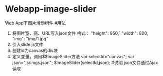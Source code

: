 # Webapp-image-slider
Web App下图片滑动组件
#用法
1. 将图片宽、高、URL写入json文件
格式：
	"height": 950,`
	"width": 800,
	"img": "img/1.jpg"
2. 引入slide.js文件
3. 创建id为canvas的div块
4. 定义变量，调用$$imageSlider方法
	  var selectId="canvas";
	  var json="js/imgs.json";
	  $imageSlider(selectId,json);
#说明
json文件通过Ajax读取
